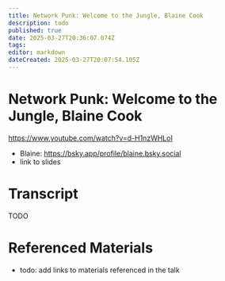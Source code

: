 ```yaml
---
title: Network Punk: Welcome to the Jungle, Blaine Cook
description: todo
published: true
date: 2025-03-27T20:36:07.074Z
tags: 
editor: markdown
dateCreated: 2025-03-27T20:07:54.105Z
---
```


# Network Punk: Welcome to the Jungle, Blaine Cook
https://www.youtube.com/watch?v=d-H1nzWHLoI
- Blaine: https://bsky.app/profile/blaine.bsky.social
- link to slides

# Transcript
TODO


# Referenced Materials
- todo: add links to materials referenced in the talk